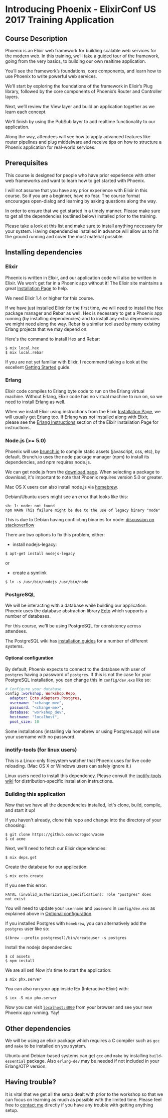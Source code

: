 # Introducing Phoenix - ElixirConf US 2017 Training Application

## Course Description

Phoenix is an Elixir web framework for building scalable web services for the
modern web. In this training, we’ll take a guided tour of the framework, going
from the very basics, to building our own realtime application.

You’ll see the framework’s foundations, core components, and learn how to use
Phoenix to write powerful web services.

We’ll start by exploring the foundations of the framework in Elixir’s Plug
library, followed by the core components of Phoenix’s Router and Controller
layers.

Next, we’ll review the View layer and build an application together as we learn
each concept.

We’ll finish by using the PubSub layer to add realtime functionality to our
application.

Along the way, attendees will see how to apply advanced features like router
pipelines and plug middelware and receive tips on how to structure a Phoenix
application for real-world services.

## Prerequisites

This course is designed for people who have prior experience with other web
frameworks and want to learn how to get started with Phoenix.

I will not assume that you have any prior experience with Elixir in this course.
So if you are a beginner, have no fear. The course format encourages open-dialog
and learning by asking questions along the way.

In order to ensure that we get started in a timely manner. Please make sure to
get all the dependencies (outlined below) installed prior to the training.

Please take a look at this list and make sure to install anything necessary for
your system. Having dependencies installed in advance will allow us to hit the
ground running and cover the most material possible.

## Installing dependencies

### Elixir

Phoenix is written in Elixir, and our application code will also be written in
Elixir. We won't get far in a Phoenix app without it! The Elixir site maintains
a great [Installation Page](http://elixir-lang.org/install.html) to help.

We need Elixir 1.4 or higher for this course.

If we have just installed Elixir for the first time, we will need to install the
Hex package manager and Rebar as well. Hex is necessary to get a Phoenix app
running (by installing dependencies) and to install any extra dependencies we might need
along the way. Rebar is a similar tool used by many existing Erlang projects
that we may depend on.

Here's the command to install Hex and Rebar:

```console
$ mix local.hex
$ mix local.rebar
```

If you are not yet familiar with Elixir, I recommend taking a look at the excellent
[Getting Started](http://elixir-lang.org/getting-started/introduction.html) guide.

### Erlang

Elixir code compiles to Erlang byte code to run on the Erlang virtual machine.
Without Erlang, Elixir code has no virtual machine to run on, so we need to
install Erlang as well.

When we install Elixir using instructions from the Elixir [Installation Page](http://elixir-lang.org/install.html),
we will usually get Erlang too. If Erlang was not installed along with Elixir,
please see the [Erlang Instructions](http://elixir-lang.org/install.html#installing-erlang)
section of the Elixir Installation Page for instructions.

### Node.js (>= 5.0)

Phoenix will use [brunch.io](http://brunch.io/) to compile static assets
(javascript, css, etc), by default. Brunch.io uses the node package manager
(npm) to install its dependencies, and npm requires node.js.

We can get node.js from the [download page](https://nodejs.org/download/). When
selecting a package to download, it's important to note that Phoenix requires
version 5.0 or greater.

Mac OS X users can also install node.js via [homebrew](http://brew.sh/).

Debian/Ubuntu users might see an error that looks like this:

```console
sh: 1: node: not found
npm WARN This failure might be due to the use of legacy binary "node"
```

This is due to Debian having conflicting binaries for node: [discussion on
stackoverflow](http://stackoverflow.com/questions/21168141/can-not-install-packages-using-node-package-manager-in-ubuntu)

There are two options to fix this problem, either:

- install nodejs-legacy:
```console
$ apt-get install nodejs-legacy
```
or
- create a symlink
```console
$ ln -s /usr/bin/nodejs /usr/bin/node
```

### PostgreSQL

We will be interacting with a database while building our application. Phoenix
uses the database abstraction library [Ecto](https://github.com/elixir-ecto/ecto)
which supports a number of databases.

For this course, we'll be using PostgreSQL for consistency across attendees.

The PostgreSQL wiki has [installation guides](https://wiki.postgresql.org/wiki/Detailed_installation_guides) for
a number of different systems.

#### Optional configuration

By default, Phoenix expects to connect to the database with user of `postgres`
having a password of `postgres`. If this is not the case for your PostgreSQL
installation, you can change this in `config/dev.exs` like so:

```ex
# Configure your database
config :workshop, Workshop.Repo,
  adapter: Ecto.Adapters.Postgres,
  username: "<change-me>",
  password: "<change-me>",
  database: "workshop_dev",
  hostname: "localhost",
  pool_size: 10
```

Some installations (installing via homebrew or using Postgres.app)
will use your username with no password.

### inotify-tools (for linux users)

This is a Linux-only filesystem watcher that Phoenix uses for live code
reloading. (Mac OS X or Windows users can safely ignore it.)

Linux users need to install this dependency. Please consult the
[inotify-tools wiki](https://github.com/rvoicilas/inotify-tools/wiki) for
distribution-specific installation instructions.

### Building this application

Now that we have all the dependencies installed, let's clone, build, compile,
and start it up!

If you haven't already, clone this repo and change into the directory of your
choosing:

```shell
$ git clone https://github.com/scrogson/acme
$ cd acme
```

Next, we'll need to fetch our Elixir dependencies:

```shell
$ mix deps.get
```

Create the database for our application:

```shell
$ mix ecto.create
```

If you see this error:

```shell
FATAL (invalid_authorization_specification): role "postgres" does
not exist
```

You will need to update your `username` and `password` in `config/dev.exs` as
explained above in [Optional configuration](#optional-configuration).

If you installed Postgres with `homebrew`, you can alternatively add
the `postgres` user like so:

```shell
$(brew --prefix postgresql)/bin/createuser -s postgres
```

Install the nodejs dependencies:

```shell
$ cd assets
$ npm install
```

We are all set! Now it's time to start the application:

```shell
$ mix phx.server
```

You can also run your app inside IEx (Interactive Elixir) with:

```shell
$ iex -S mix phx.server
```

Now you can visit [`localhost:4000`](http://localhost:4000) from
your browser and see your new Phoenix app running. Yay!

## Other dependencies

We will be using an elixir package which requires a C compiler such
as `gcc` and `make` to be installed on you system.

Ubuntu and Debian-based systems can get `gcc` and `make` by installing
`build-essential` package. Also `erlang-dev` may be needed if not included in your
Erlang/OTP version.

## Having trouble?

It is vital that we get all the setup dealt with prior to the workshop so that
we can focus on learning as much as possible with the limited time. Please feel
free to [contact me](mailto:scrogson@gmail.com) directly if you have any trouble
with getting anything setup.
